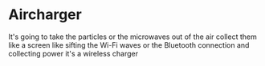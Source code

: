 # Aircharger
It's going to take the particles or the microwaves out of the air collect them like a screen like sifting the Wi-Fi waves or the Bluetooth connection and collecting power it's a wireless charger
